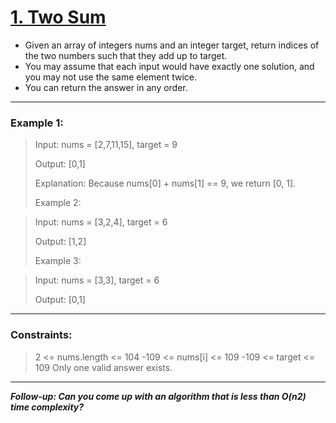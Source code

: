 

# [1. Two Sum](https://leetcode.com/problems/two-sum/) 

* Given an array of integers nums and an integer target, return indices of the two numbers such that they add up to target. 
* You may assume that each input would have exactly one solution, and you may not use the same element twice.
* You can return the answer in any order.
---
### Example 1:
>Input: nums = [2,7,11,15], target = 9 <p>
>Output: [0,1] <p>
>Explanation: Because nums[0] + nums[1] == 9, we return [0, 1].<p>
>Example 2:

>Input: nums = [3,2,4], target = 6 <p>
>Output: [1,2] <p>
>Example 3: <p>

>Input: nums = [3,3], target = 6 <p>
>Output: [0,1]
---
### Constraints:
>2 <= nums.length <= 104
>-109 <= nums[i] <= 109
>-109 <= target <= 109
>Only one valid answer exists.
---
***Follow-up: Can you come up with an algorithm that is less than O(n2) time complexity?***